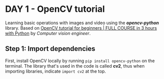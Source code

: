# DAY 1 - OpenCV tutorial

Learning basic operations with images and video using the ***opencv-python*** library.
Based on [OpenCV tutorial for beginners | FULL COURSE in 3 hours with Python](https://youtu.be/eDIj5LuIL4A?si=gaCR-mjeaJiWvLNn) by *Computer vision engineer*.

## Step 1: Import dependencies

First, install OpenCV locally by running `pip install opencv-python` on the terminal. The library that's used in the code is called **cv2**, thus when importing libraries, indicate `import cv2` at the top.
